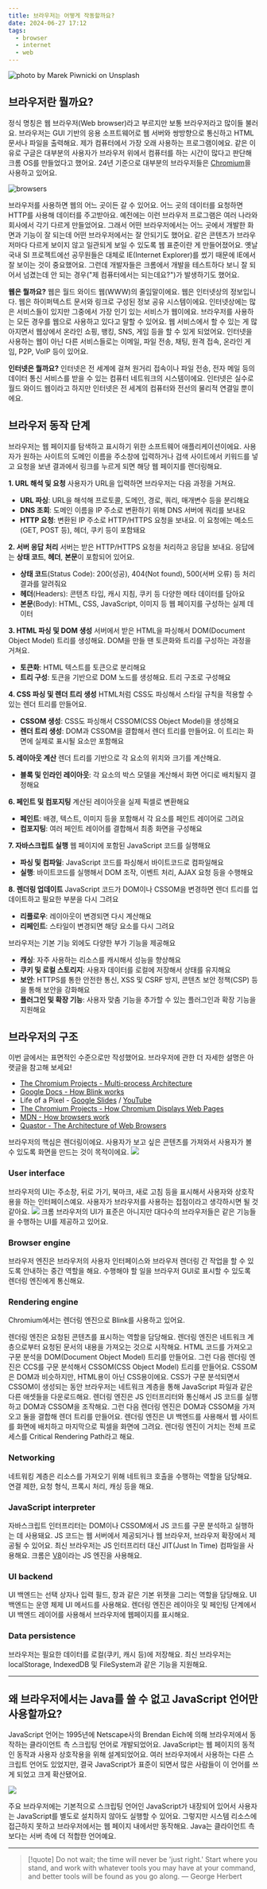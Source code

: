```yaml
---
title: 브라우저는 어떻게 작동할까요?
date: 2024-06-27 17:12
tags:
  - browser
  - internet
  - web
---
```


![photo by Marek Piwnicki on Unsplash](https://images.unsplash.com/photo-1715151696799-88b7d3b9a25c?crop=entropy&cs=srgb&fm=jpg&ixid=M3wzNjM5Nzd8MHwxfHJhbmRvbXx8fHx8fHx8fDE3MTY4MTA1MjJ8&ixlib=rb-4.0.3&q=85&w=768&h=432)

## 브라우저란 뭘까요?
정식 명칭은 웹 브라우저(Web browser)라고 부르지만 보통 브라우저라고 많이들 불러요.
브라우저는 GUI 기반의 응용 소프트웨어로 웹 서버와 쌍방향으로 통신하고 HTML 문서나 파일을 출력해요. 제가 컴퓨터에서 가장 오래 사용하는 프로그램이에요. 같은 이유로 구글은 대부분의 사용자가 브라우저 위에서 컴퓨터를 하는 시간이 많다고 판단해 크롬 OS를 만들었다고 했어요. 24년 기준으로 대부분의 브라우저들은 [Chromium](https://www.chromium.org/Home/)을 사용하고 있어요.

![browsers](assets/browsers.webp)

브라우저를 사용하면 웹의 어느 곳이든 갈 수 있어요. 어느 곳의 데이터를 요청하면 HTTP를 사용해 데이터를 주고받아요.
예전에는 이런 브라우저 프로그램은 여러 나라와 회사에서 각기 다르게 만들었어요. 그래서 어떤 브라우저에서는 어느 곳에서 개발한 화면과 기능이 잘 되는데 어떤 브라우저에서는 잘 안되기도 했어요. 같은 콘텐츠가 브라우저마다 다르게 보이지 않고 일관되게 보일 수 있도록 웹 표준이란 게 만들어졌어요.
옛날 국내 SI 프로젝트에선 공무원들은 대체로 IE(Internet Explorer)를 썼기 때문에 IE에서 잘 보이는 것이 중요했어요. 그런데 개발자들은 크롬에서 개발을 테스트하다 보니 잘 되어서 넘겼는데 안 되는 경우("제 컴퓨터에서는 되는데요?")가 발생하기도 했어요.

**웹은 뭘까요?**
웹은 월드 와이드 웹(WWW)의 줄임말이에요. 웹은 인터넷상의 정보입니다. 웹은 하이퍼텍스트 문서와 링크로 구성된 정보 공유 시스템이에요. 인터넷상에는 많은 서비스들이 있지만 그중에서 가장 인기 있는 서비스가 웹이에요. 브라우저를 사용하는 모든 경우를 웹으로 사용하고 있다고 말할 수 있어요. 웹 서비스에서 할 수 있는 게 많아지면서 웹상에서 온라인 쇼핑, 뱅킹, SNS, 게임 등을 할 수 있게 되었어요. 인터넷을 사용하는 웹이 아닌 다른 서비스들로는 이메일, 파일 전송, 채팅, 원격 접속, 온라인 게임, P2P, VoIP 등이 있어요.

**인터넷은 뭘까요?**
인터넷은 전 세계에 걸쳐 원거리 접속이나 파일 전송, 전자 메일 등의 데이터 통신 서비스를 받을 수 있는 컴퓨터 네트워크의 시스템이에요. 인터넷은 실수로 월드 와이드 웹이라고 하지만 인터넷은 전 세계의 컴퓨터와 전선의 물리적 연결일 뿐이에요.
## 브라우저 동작 단계
브라우저는 웹 페이지를 탐색하고 표시하기 위한 소프트웨어 애플리케이션이에요. 사용자가 원하는 사이트의 도메인 이름을 주소창에 입력하거나 검색 사이트에서 키워드를 넣고 요청을 보낸 결과에서 링크를 누르게 되면 해당 웹 페이지를 렌더링해요.

**1. URL 해석 및 요청**
사용자가 URL을 입력하면 브라우저는 다음 과정을 거쳐요.
- **URL 파싱**: URL을 해석해 프로토콜, 도메인, 경로, 쿼리, 매개변수 등을 분리해요
- **DNS 조회**: 도메인 이름을 IP 주소로 변환하기 위해 DNS 서버에 쿼리를 보내요
- **HTTP 요청**: 변환된 IP 주소로 HTTP/HTTPS 요청을 보내요. 이 요청에는 메소드(GET, POST 등), 헤더, 쿠키 등이 포함돼요

**2. 서버 응답 처리**
서버는 받은 HTTP/HTTPS 요청을 처리하고 응답을 보내요.
응답에는 **상태 코드**, **헤더**, **본문**이 포함되어 있어요.
- **상태 코드**(Status Code): 200(성공), 404(Not found), 500(서버 오류) 등 처리 결과를 알려줘요
- **헤더**(Headers): 콘텐츠 타입, 캐시 지침, 쿠키 등 다양한 메타 데이터를 담아요
- **본문**(Body): HTML, CSS, JavaScript, 이미지 등 웹 페이지를 구성하는 실제 데이터

**3. HTML 파싱 및 DOM 생성**
서버에서 받은 HTML을 파싱해서 DOM(Document Object Model) 트리를 생성해요.
DOM을 만들 땐 토큰화와 트리를 구성하는 과정을 거쳐요.
- **토큰화**: HTML 텍스트를 토큰으로 분리해요
- **트리 구성**: 토큰을 기반으로 DOM 노드를 생성해요. 트리 구조로 구성해요

**4. CSS 파싱 및 렌더 트리 생성**
HTML처럼 CSS도 파싱해서 스타일 규칙을 적용할 수 있는 렌더 트리를 만들어요.
- **CSSOM 생성**: CSS도 파싱해서 CSSOM(CSS Object Model)을 생성해요
- **렌더 트리 생성**: DOM과 CSSOM을 결합해서 렌더 트리를 만들어요. 이 트리는 화면에 실제로 표시될 요소만 포함해요

**5. 레이아웃 계산**
렌더 트리를 기반으로 각 요소의 위치와 크기를 계산해요.
- **블록 및 인라인 레이아웃**: 각 요소의 박스 모델을 계산해서 화면 어디로 배치될지 결정해요

**6. 페인트 및 컴포지팅**
계산된 레이아웃을 실제 픽셀로 변환해요
- **페인트**: 배경, 텍스트, 이미지 등을 포함해서 각 요소를 페인트 레이어로 그려요
- **컴포지팅**: 여러 페인트 레이어를 결합해서 최종 화면을 구성해요

**7. 자바스크립트 실행**
웹 페이지에 포함된 JavaScript 코드를 실행해요
- **파싱 및 컴파일**: JavaScript 코드를 파싱해서 바이트코드로 컴파일해요
- **실행**: 바이트코드를 실행해서 DOM 조작, 이벤트 처리, AJAX 요청 등을 수행해요

**8. 렌더링 업데이트**
JavaScript 코드가 DOM이나 CSSOM을 변경하면 렌더 트리를 업데이트하고 필요한 부분을 다시 그려요
- **리플로우**: 레이아웃이 변경되면 다시 계산해요
- **리페인트**: 스타일이 변경되면 해당 요소를 다시 그려요

브라우저는 기본 기능 외에도 다양한 부가 기능을 제공해요
- **캐싱**: 자주 사용하는 리소스를 캐시해서 성능을 향상해요
- **쿠키 및 로컬 스토리지**: 사용자 데이터를 로컬에 저장해서 상태를 유지해요
- **보안**: HTTPS를 통한 안전한 통신, XSS 및 CSRF 방지, 콘텐츠 보안 정책(CSP) 등을 통해 보안을 강화해요
- **플러그인 및 확장 기능**: 사용자 맞춤 기능을 추가할 수 있는 플러그인과 확장 기능을 지원해요
## 브라우저의 구조
이번 글에서는 표면적인 수준으로만 작성했어요. 브라우저에 관한 더 자세한 설명은 아랫글을 참고해 보세요! 
- [The Chromium Projects - Multi-process Architecture](https://www.chromium.org/developers/design-documents/multi-process-architecture/)
- [Google Docs - How Blink works](https://docs.google.com/document/d/1aitSOucL0VHZa9Z2vbRJavaScriptyAIsAz24kX8LFByQ5xQnUg/edit#heading=h.v5plba74lfde)
- Life of a Pixel - [Google Slides](https://docs.google.com/presentation/d/1boPxbgNrTU0ddsc144rcXayGA_WF53k96imRH8Mp34Y/edit#slide=id.ga884fe665f_64_6) / [YouTube](https://www.youtube.com/watch?v=K2QHdgAKP-s&ab_channel=BlinkOn)
- [The Chromium Projects - How Chromium Displays Web Pages](https://www.chromium.org/developers/design-documents/displaying-a-web-page-in-chrome/)
- [MDN - How browsers work](https://developer.mozilla.org/en-US/docs/Web/Performance/How_browsers_work)
- [Quastor - The Architecture of Web Browsers](https://blog.quastor.org/p/architecture-web-browsers)

브라우저의 핵심은 렌더링이에요. 사용자가 보고 싶은 콘텐츠를 가져와서 사용자가 볼 수 있도록 화면을 만드는 것이 목적이에요.
![](assets/browser-architecture.png)
### User interface
브라우저의 UI는 주소창, 뒤로 가기, 북마크, 새로 고침 등을 표시해서 사용자와 상호작용을 하는 인터페이스예요. 사용자가 브라우저를 사용하는 접점이라고 생각하시면 될 것 같아요.
![](assets/browser-with-new-tab.png)
크롬 브라우저의 UI가 표준은 아니지만 대다수의 브라우저들은 같은 기능들을 수행하는 UI를 제공하고 있어요.
### Browser engine
브라우저 엔진은 브라우저의 사용자 인터페이스와 브라우저 렌더링 간 작업을 할 수 있도록 안내하는 중간 역할을 해요.
수행해야 할 일을 브라우저 GUI로 표시할 수 있도록 렌더링 엔진에게 통신해요.
### Rendering engine
Chromium에서는 렌더링 엔진으로 Blink를 사용하고 있어요.

렌더링 엔진은 요청된 콘텐츠를 표시하는 역할을 담당해요. 렌더링 엔진은 네트워크 계층으로부터 요청된 문서의 내용을 가져오는 것으로 시작해요.
HTML 코드를 가져오고 구문 분석을 DOM(Document Object Model) 트리를 만들어요. 그런 다음 렌더링 엔진은 CCS를 구문 분석해서 CSSOM(CSS Object Model) 트리를 만들어요. CSSOM은 DOM과 비슷하지만, HTML용이 아닌 CSS용이에요.
CSS가 구문 분석되면서 CSSOM이 생성되는 동안 브라우저는 네트워크 계층을 통해 JavaScript 파일과 같은 다른 애셋들을 다운로드해요.
렌더링 엔진은 JS 인터프리터와 통신해서 JS 코드를 실행하고 DOM과 CSSOM을 조작해요. 그런 다음 렌더링 엔진은 DOM과 CSSOM을 가져오고 둘을 결합해 렌더 트리를 만들어요.
렌더링 엔진은 UI 백엔드를 사용해서 웹 사이트를 화면에 배치하고 마지막으로 픽셀을 화면에 그려요.
렌더링 엔진이 거치는 전체 프로세스를 Critical Rendering Path라고 해요.
### Networking
네트워킹 계층은 리소스를 가져오기 위해 네트워크 호출을 수행하는 역할을 담당해요. 연결 제한, 요청 형식, 프록시 처리, 캐싱 등을 해요.
### JavaScript interpreter
자바스크립트 인터프리터는 DOM이나 CSSOM에서 JS 코드를 구문 분석하고 실행하는 데 사용돼요. JS 코드는 웹 서버에서 제공되거나 웹 브라우저, 브라우저 확장에서 제공될 수 있어요.
최신 브라우저는 JS 인터프리터 대신 JIT(Just In Time) 컴파일을 사용해요. 크롬은 [V8](https://v8.dev/)이라는 JS 엔진을 사용해요.
### UI backend
UI 백엔드는 선택 상자나 입력 필드, 창과 같은 기본 위젯을 그리는 역할을 담당해요. UI 백엔드는 운영 체제 UI 메서드를 사용해요.
렌더링 엔진은 레이아웃 및 페인팅 단계에서 UI 백엔드 레이어를 사용해서 브라우저에 웹페이지를 표시해요.
### Data persistence
브라우저는 필요한 데이터를 로컬(쿠키, 캐시 등)에 저장해요.
최신 브라우저는 localStorage, IndexedDB 및 FileSystem과 같은 기능을 지원해요. 

---
## 왜 브라우저에서는 Java를 쓸 수 없고 JavaScript 언어만 사용할까요?
JavaScript 언어는 1995년에 Netscape사의 Brendan Eich에 의해 브라우저에서 동작하는 클라이언트 측 스크립팅 언어로 개발되었어요. JavaScript는 웹 페이지의 동적인 동작과 사용자 상호작용을 위해 설계되었어요. 여러 브라우저에서 사용하는 다른 스크립트 언어도 있었지만, 결국 JavaScript가 표준이 되면서 많은 사람들이 이 언어를 쓰게 되었고 크게 확산됐어요.

![](assets/java-vs-javascript.webp)

주요 브라우저에는 기본적으로 스크립팅 언어인 JavaScript가 내장되어 있어서 사용자는 JavaScript를 별도로 설치하지 않아도 실행할 수 있어요. 그렇지만 시스템 리소스에 접근하지 못하고 브라우저에서는 웹 페이지 내에서만 동작해요. Java는 클라이언트 측보다는 서버 측에 더 적합한 언어예요.


---

> [!quote] Do not wait; the time will never be 'just right.' Start where you stand, and work with whatever tools you may have at your command, and better tools will be found as you go along.
> — George Herbert
